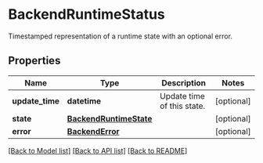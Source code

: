 # BackendRuntimeStatus

Timestamped representation of a runtime state with an optional error.
## Properties
Name | Type | Description | Notes
------------ | ------------- | ------------- | -------------
**update_time** | **datetime** | Update time of this state. | [optional] 
**state** | [**BackendRuntimeState**](BackendRuntimeState.md) |  | [optional] 
**error** | [**BackendError**](BackendError.md) |  | [optional] 

[[Back to Model list]](../README.md#documentation-for-models) [[Back to API list]](../README.md#documentation-for-api-endpoints) [[Back to README]](../README.md)


